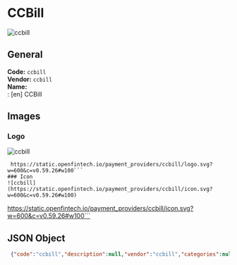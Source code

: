 # CCBill 
![ccbill](https://static.openfintech.io/payment_providers/ccbill/logo.svg?w=600&c=v0.59.26#w100)  
## General 
**Code:** `ccbill`  
**Vendor:** `ccbill`  
**Name:**  
:	[en] CCBill  
## Images 
### Logo 
![ccbill](https://static.openfintech.io/payment_providers/ccbill/logo.svg?w=600&c=v0.59.26#w100)  
```
 https://static.openfintech.io/payment_providers/ccbill/logo.svg?w=600&c=v0.59.26#w100```  
### Icon 
![ccbill](https://static.openfintech.io/payment_providers/ccbill/icon.svg?w=600&c=v0.59.26#w100)  
```
 https://static.openfintech.io/payment_providers/ccbill/icon.svg?w=600&c=v0.59.26#w100```  
## JSON Object 
```json
 {"code":"ccbill","description":null,"vendor":"ccbill","categories":null,"countries":null,"payment_method":null,"payout_method":null,"metadata":{"about_payments_code":"ccbill"},"name":{"en":"CCBill"}}```  
